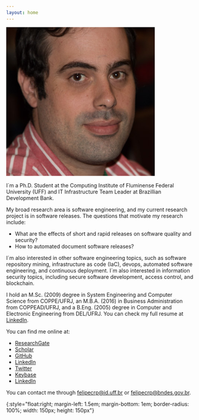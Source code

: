 ```yaml
---
layout: home
---
```


![self_pic]

I´m a Ph.D. Student at the Computing Institute of Fluminense Federal University (UFF) and IT Infrastructure Team Leader at Brazillian Development Bank.

My broad research area is software engineering, and my current research project is in software releases. The questions that motivate my research include:

  - What are the effects of short and rapid releases on software quality and security?
  - How to automated document software releases?

I´m also interested in other software engineering topics, such as software repository mining, infrastructure as code (IaC), devops, automated software engineering, and continuous deployment. I´m also interested in information security topics, including secure software development, access control, and blockchain.

I hold an M.Sc. (2009) degree in System Engineering and Computer Science from COPPE/UFRJ, an M.B.A. (2016) in Business Administration from COPPEAD/UFRJ, and a B.Eng. (2005) degree in Computer and Electronic Engineering from DEL/UFRJ. You can check my full resume at [LinkedIn].

You can find me online at:
  - [ResearchGate]
  - [Scholar]
  - [GitHub]
  - [LinkedIn]
  - [Twitter]
  - [Keybase]
  - [LinkedIn]

You can contact me through <felipecrp@id.uff.br> or <felipecrp@bndes.gov.br>.

[Scholar]: https://scholar.google.com.br/citations?user=jXGVY28AAAAJ&hl=en
[ResearchGate]: https://www.researchgate.net/profile/Felipe_Rego_Pinto2
[GitHub]: https://github.com/felipecrp
[LinkedIn]: http://linkedin.com/in/felipecrp
[Twitter]: https://twitter.com/felipecrp
[Keybase]: https://keybase.io/felipecrp

[self_pic]: /assets/foto-400.jpg
{:style="float:right; margin-left: 1.5em; margin-bottom: 1em; border-radius: 100%; width: 150px; height: 150px"}
